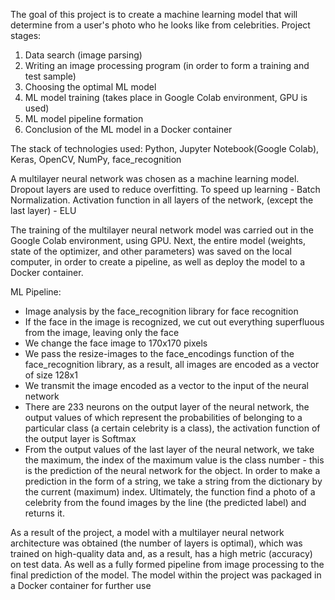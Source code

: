 The goal of this project is to create a machine learning model that will determine from a user's photo who he looks like from celebrities.
Project stages:
1) Data search (image parsing)  
2) Writing an image processing program (in order to form a training and test sample)
3) Choosing the optimal ML model  
4) ML model training (takes place in Google Colab environment, GPU is used)  
5) ML model pipeline formation
6) Conclusion of the ML model in a Docker container  
 
The stack of technologies used: Python, Jupyter Notebook(Google Colab), Keras, OpenCV, NumPy, face_recognition


A multilayer neural network was chosen as a machine learning model.
Dropout layers are used to reduce overfitting. To speed up learning - Batch Normalization.
Activation function in all layers of the network, (except the last layer) - ELU

The training of the multilayer neural network model was carried out in the Google Colab environment, using GPU. Next, the entire model (weights, state of the optimizer, and other parameters) was saved on the local computer, in order to create a pipeline, as well as deploy the model to a Docker container.

ML Pipeline:
 - Image analysis by the face_recognition library for face recognition 
 - If the face in the image is recognized, we cut out everything superfluous from the image, leaving only the face
 - We change the face image to 170x170 pixels
 - We pass the resize-images to the face_encodings function of the face_recognition library, as a result, all images are encoded as a vector of size 128x1
 - We transmit the image encoded as a vector to the input of the neural network
 - There are 233 neurons on the output layer of the neural network, the output values of which represent the probabilities of belonging to a particular class (a certain celebrity is a class), the activation function of the output layer is Softmax
 - From the output values of the last layer of the neural network, we take the maximum, the index of the maximum value is the class number - this is the prediction of the neural network for the object. In order to make a prediction in the form of a string, we take a string from the dictionary by the current (maximum) index. Ultimately, the function find a photo of a celebrity from the found images  by the line (the predicted label) and returns it.

As a result of the project, a model with a multilayer neural network architecture was obtained (the number of layers is optimal), which was trained on high-quality data and, as a result, has a high metric (accuracy) on test data. As well as a fully formed pipeline from image processing to the final prediction of the model. 
The model within the project was packaged in a Docker container for further use
